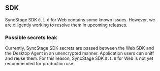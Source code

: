 ## SDK
SyncStage SDK `0.1.0` for Web contains some known issues. However, we are diligently working to resolve them in upcoming releases.

### Possible secrets leak
Currently, SyncStage SDK secrets are passed between the Web SDK and the Desktop Agent in an unencrypted manner. Application users can sniff and reuse them. For this reason, SyncStage SDK `0.1.0` for Web is not yet recommended for production use.
